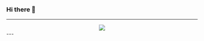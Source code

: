 ### Hi there 👋
---
<div align="center">
<img src="https://media.giphy.com/media/4OvkwyzJ2cSdy/giphy.gif">
</div>
---
